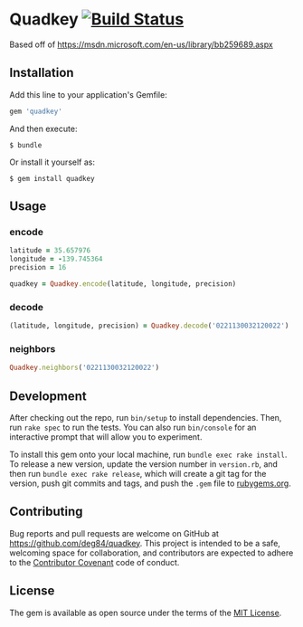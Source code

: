 # Quadkey [![Build Status](https://travis-ci.org/deg84/quadkey.svg?branch=master)](https://travis-ci.org/deg84/quadkey)

Based off of https://msdn.microsoft.com/en-us/library/bb259689.aspx

## Installation

Add this line to your application's Gemfile:

```ruby
gem 'quadkey'
```

And then execute:

    $ bundle

Or install it yourself as:

    $ gem install quadkey

## Usage

### encode

```ruby
latitude = 35.657976
longitude = -139.745364
precision = 16

quadkey = Quadkey.encode(latitude, longitude, precision)
```

### decode

```ruby
(latitude, longitude, precision) = Quadkey.decode('0221130032120022')
```

### neighbors

```ruby
Quadkey.neighbors('0221130032120022')
```

## Development

After checking out the repo, run `bin/setup` to install dependencies. Then, run `rake spec` to run the tests. You can also run `bin/console` for an interactive prompt that will allow you to experiment.

To install this gem onto your local machine, run `bundle exec rake install`. To release a new version, update the version number in `version.rb`, and then run `bundle exec rake release`, which will create a git tag for the version, push git commits and tags, and push the `.gem` file to [rubygems.org](https://rubygems.org).

## Contributing

Bug reports and pull requests are welcome on GitHub at https://github.com/deg84/quadkey. This project is intended to be a safe, welcoming space for collaboration, and contributors are expected to adhere to the [Contributor Covenant](http://contributor-covenant.org) code of conduct.


## License

The gem is available as open source under the terms of the [MIT License](http://opensource.org/licenses/MIT).

